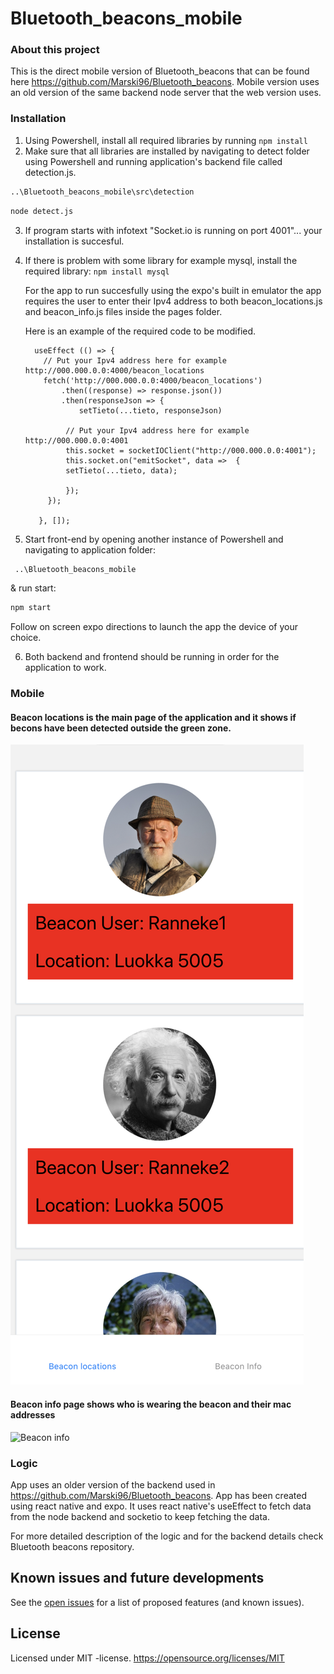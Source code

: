 # Bluetooth_beacons_mobile


### About this project
This is the direct mobile version of Bluetooth_beacons that can be found here https://github.com/Marski96/Bluetooth_beacons.
Mobile version uses an old version of the same backend node server that the web version uses.

### Installation

1. Using Powershell, install all required libraries by running `npm install`
2. Make sure that all libraries are installed by navigating to detect folder using Powershell and running application's backend file called detection.js.
```sh
..\Bluetooth_beacons_mobile\src\detection
```
```sh
node detect.js
```
3. If program starts with infotext "Socket.io is running on port 4001"... your installation is succesful.
4. If there is problem with some library for example mysql, install the required library: `npm install mysql`

   For the app to run succesfully using the expo's built in emulator the app requires the user to enter their Ipv4 address to both beacon_locations.js and beacon_info.js files inside the pages folder.
   
   Here is an example of the required code to be modified.
   
         useEffect (() => {
           // Put your Ipv4 address here for example http://000.000.0.0:4000/beacon_locations
           fetch('http://000.000.0.0:4000/beacon_locations')
               .then((response) => response.json())
               .then(responseJson => {
                   setTieto(...tieto, responseJson)

                // Put your Ipv4 address here for example http://000.000.0.0:4001
                this.socket = socketIOClient("http://000.000.0.0:4001");
                this.socket.on("emitSocket", data =>  {
                setTieto(...tieto, data);
                
                });
            });
        
          }, []);


5. Start front-end by opening another instance of Powershell and navigating to application folder:
```sh
 ..\Bluetooth_beacons_mobile
```

& run start:

```sh
npm start
```
Follow on screen expo directions to launch the app the device of your choice.

6. Both backend and frontend should be running in order for the application to work.



<!-- Webclient -->
### Mobile


#### Beacon locations is the main page of the application and it shows if becons have been detected outside the green zone.
![Beacon locations](https://github.com/Marski96/Bluetooth_beacons_mobile/blob/master/IMG/beacon_locations.png)

#### Beacon info page shows who is wearing the beacon and their mac addresses
![Beacon info](https://github.com/Marski96/Bluetooth_beacons_mobile/blob/master/IMG/beacon_info.png)


<!-- Logic -->
### Logic

 App uses an older version of the backend used in https://github.com/Marski96/Bluetooth_beacons. App has been created using react native and expo. It uses react native's useEffect to fetch data from the node backend and socketio to keep fetching the data.
 
 For more detailed description of the logic and for the backend details check Bluetooth beacons repository.

<!-- Known issues and future developments -->
## Known issues and future developments

See the [open issues](https://github.com/Marski96/Bluetooth_beacons_mobile/issues) for a list of proposed features (and known issues).

<!-- License -->
## License
Licensed under MIT -license.
https://opensource.org/licenses/MIT
